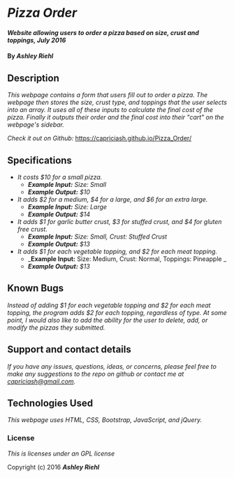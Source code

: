 # _Pizza Order_

#### _Website allowing users to order a pizza based on size, crust and toppings, July 2016_

#### By _**Ashley Riehl**_

## Description

_This webpage contains a form that users fill out to order a pizza.  The webpage then stores the size, crust type, and toppings that the user selects into an array.  It uses all of these inputs to calculate the final cost of the pizza. Finally it outputs their order and the final cost into their "cart" on the webpage's sidebar._

_Check it out on Github:_ https://capriciash.github.io/Pizza_Order/

## Specifications

* _It costs $10 for a small pizza._
  * _**Example Input:** Size: Small_
  * _**Example Output:** $10_
* _It adds $2 for a medium, $4 for a large, and $6 for an extra large._
  * _**Example Input:** Size: Large_
  * _**Example Output:** $14_
* _It adds $1 for garlic butter crust, $3 for stuffed crust, and $4 for gluten free crust._
  * _**Example Input:** Size: Small, Crust: Stuffed Crust_
  * _**Example Output:** $13_
* _It adds $1 for each vegetable topping, and $2 for each meat topping._
  * _**Example Input:** Size: Medium, Crust: Normal, Toppings: Pineapple _
  * _**Example Output:** $13_

## Known Bugs

_Instead of adding $1 for each vegetable topping and $2 for each meat topping, the program adds $2 for each topping, regardless of type.  At some point, I would also like to add the ability for the user to delete, add, or modify the pizzas they submitted._

## Support and contact details

_If you have any issues, questions, ideas, or concerns, please feel free to make any suggestions to the repo on github or contact me at capriciash@gmail.com._

## Technologies Used

_This webpage uses HTML, CSS, Bootstrap, JavaScript, and jQuery._

### License

*This is licenses under an GPL license*

Copyright (c) 2016 **_Ashley Riehl_**
